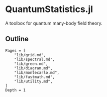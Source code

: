 # QuantumStatistics.jl

A toolbox for quantum many-body field theory.

## Outline
```@contents
Pages = [
    "lib/grid.md",
    "lib/spectral.md",
    "lib/green.md",
    "lib/diagram.md",
    "lib/montecarlo.md",
    "lib/fastmath.md",
    "lib/utility.md",
]
Depth = 1
```
